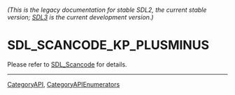 ###### (This is the legacy documentation for stable SDL2, the current stable version; [SDL3](https://wiki.libsdl.org/SDL3/) is the current development version.)
# SDL_SCANCODE_KP_PLUSMINUS

Please refer to [SDL_Scancode](SDL_Scancode) for details.

----
[CategoryAPI](CategoryAPI), [CategoryAPIEnumerators](CategoryAPIEnumerators)

